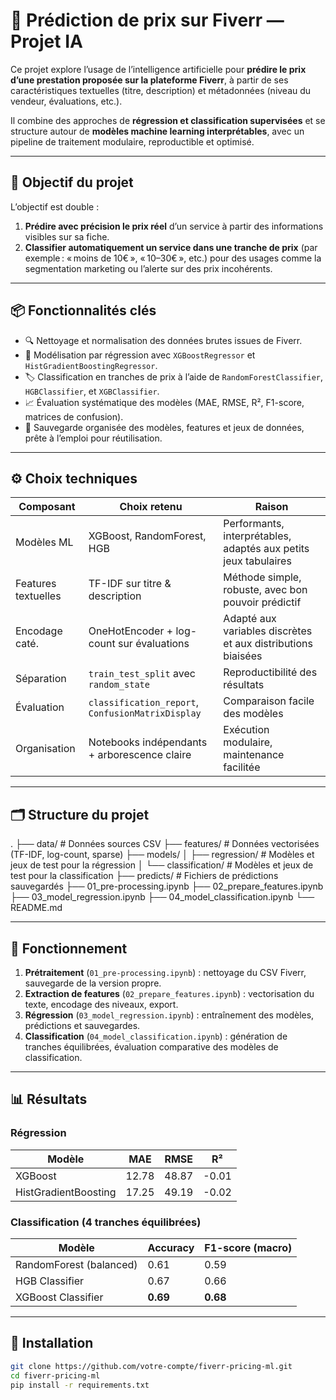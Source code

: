 # 🔮 Prédiction de prix sur Fiverr — Projet IA

Ce projet explore l’usage de l’intelligence artificielle pour **prédire le prix d’une prestation proposée sur la plateforme Fiverr**, à partir de ses caractéristiques textuelles (titre, description) et métadonnées (niveau du vendeur, évaluations, etc.).

Il combine des approches de **régression et classification supervisées** et se structure autour de **modèles machine learning interprétables**, avec un pipeline de traitement modulaire, reproductible et optimisé.

---

## 🎯 Objectif du projet

L’objectif est double :

1. **Prédire avec précision le prix réel** d’un service à partir des informations visibles sur sa fiche.
2. **Classifier automatiquement un service dans une tranche de prix** (par exemple : « moins de 10€ », « 10–30€ », etc.) pour des usages comme la segmentation marketing ou l’alerte sur des prix incohérents.

---

## 📦 Fonctionnalités clés

- 🔍 Nettoyage et normalisation des données brutes issues de Fiverr.
- 🧠 Modélisation par régression avec `XGBoostRegressor` et `HistGradientBoostingRegressor`.
- 🏷️ Classification en tranches de prix à l’aide de `RandomForestClassifier`, `HGBClassifier`, et `XGBClassifier`.
- 📈 Évaluation systématique des modèles (MAE, RMSE, R², F1-score, matrices de confusion).
- 💾 Sauvegarde organisée des modèles, features et jeux de données, prête à l’emploi pour réutilisation.

---

## ⚙️ Choix techniques

| Composant          | Choix retenu                             | Raison                                                                 |
|--------------------|-------------------------------------------|------------------------------------------------------------------------|
| Modèles ML         | XGBoost, RandomForest, HGB                | Performants, interprétables, adaptés aux petits jeux tabulaires        |
| Features textuelles| TF-IDF sur titre & description            | Méthode simple, robuste, avec bon pouvoir prédictif                   |
| Encodage caté.     | OneHotEncoder + log-count sur évaluations| Adapté aux variables discrètes et aux distributions biaisées           |
| Séparation         | `train_test_split` avec `random_state`    | Reproductibilité des résultats                                         |
| Évaluation         | `classification_report`, `ConfusionMatrixDisplay` | Comparaison facile des modèles                               |
| Organisation       | Notebooks indépendants + arborescence claire | Exécution modulaire, maintenance facilitée                         |

---

## 🗂️ Structure du projet

.
├── data/ # Données sources CSV
├── features/ # Données vectorisées (TF-IDF, log-count, sparse)
├── models/
│ ├── regression/ # Modèles et jeux de test pour la régression
│ └── classification/ # Modèles et jeux de test pour la classification
├── predicts/ # Fichiers de prédictions sauvegardés
├── 01_pre-processing.ipynb
├── 02_prepare_features.ipynb
├── 03_model_regression.ipynb
├── 04_model_classification.ipynb
└── README.md


---

## 🚀 Fonctionnement

1. **Prétraitement** (`01_pre-processing.ipynb`) : nettoyage du CSV Fiverr, sauvegarde de la version propre.
2. **Extraction de features** (`02_prepare_features.ipynb`) : vectorisation du texte, encodage des niveaux, export.
3. **Régression** (`03_model_regression.ipynb`) : entraînement des modèles, prédictions et sauvegardes.
4. **Classification** (`04_model_classification.ipynb`) : génération de tranches équilibrées, évaluation comparative des modèles de classification.

---

## 📊 Résultats

### Régression

| Modèle               | MAE    | RMSE   | R²     |
|----------------------|--------|--------|--------|
| XGBoost              | 12.78  | 48.87  | -0.01  |
| HistGradientBoosting | 17.25  | 49.19  | -0.02  |

### Classification (4 tranches équilibrées)

| Modèle                  | Accuracy | F1-score (macro) |
|-------------------------|----------|------------------|
| RandomForest (balanced) | 0.61     | 0.59             |
| HGB Classifier          | 0.67     | 0.66             |
| XGBoost Classifier      | **0.69** | **0.68**         |

---

## 🔧 Installation

```bash
git clone https://github.com/votre-compte/fiverr-pricing-ml.git
cd fiverr-pricing-ml
pip install -r requirements.txt
